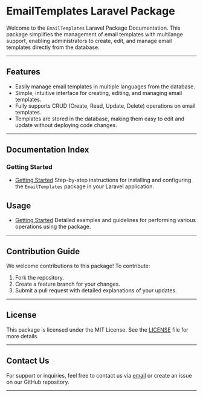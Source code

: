 # EmailTemplates Laravel Package

Welcome to the `EmailTemplates` Laravel Package Documentation. This package simplifies the management of email templates with multilange support, enabling administrators to create, edit, and manage email templates directly from the database.    

---

## Features
- Easily manage email templates in multiple languages from the database.
- Simple, intuitive interface for creating, editing, and managing email templates.
- Fully supports CRUD (Create, Read, Update, Delete) operations on email templates.
- Templates are stored in the database, making them easy to edit and update without deploying code changes.

---

## Documentation Index
### Getting Started

- [Getting Started](docs/getting-started.md)
Step-by-step instructions for installing and configuring the `EmailTemplates` package in your Laravel application.

## Usage
- [Getting Started](docs/usage.md)
Detailed examples and guidelines for performing various operations using the package.

---

## Contribution Guide

We welcome contributions to this package! To contribute:

1. Fork the repository.
2. Create a feature branch for your changes.
3. Submit a pull request with detailed explanations of your updates.

---

## License
This package is licensed under the MIT License. See the [LICENSE](LICENSE.md) file for more details.

---

## Contact Us
For support or inquiries, feel free to contact us via [email](mailto:support@codersgarden.com) or create an issue on our GitHub repository.

---
